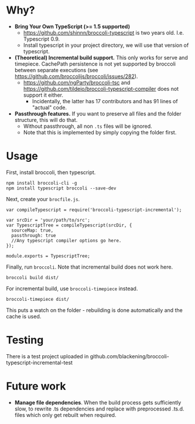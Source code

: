 # Why?
* **Bring Your Own TypeScript (>= 1.5 supported)**
  * https://github.com/shinnn/broccoli-typescript is two years old. I.e. Typescript 0.9.  
  * Install typescript in your project directory, we will use that version of typescript.
* **(Theoretical) Incremental build support.** This only works for serve and timepiece. CachePath persistence is not yet supported by broccoli between separate executions (see https://github.com/broccolijs/broccoli/issues/282).   
  * https://github.com/ngParty/broccoli-tsc and https://github.com/tildeio/broccoli-typescript-compiler does not support it either.
    * Incidentally, the latter has 17 contributors and has 91 lines of "actual" code.
* **Passthrough features.** If you want to preserve all files and the folder structure, this will do that.
  * Without passthrough, all non `.ts` files will be ignored.
  * Note that this is implemented by simply copying the folder first.

# Usage
First, install broccoli, then typescript.

    npm install broccoli-cli -g
    npm install typescript broccoli --save-dev

Next, create your `brocfile.js`.

    var compileTypescript = require('broccoli-typescript-incremental');

    var srcDir = 'your/path/to/src';
    var TypescriptTree = compileTypescript(srcDir, {
      sourceMap: true,
      passthrough: true
      //Any typescript compiler options go here.
    });

    module.exports = TypescriptTree;
Finally, run `broccoli`. Note that incremental build does not work here.

    broccoli build dist/

For incremental build, use `broccoli-timepiece` instead.

    broccoli-timepiece dist/

This puts a watch on the folder - rebuilding is done automatically and the cache is used.

# Testing
There is a test project uploaded in github.com/blackening/broccoli-typescript-incremental-test


# Future work

*  **Manage file dependencies**.
When the build process gets sufficiently slow, to rewrite .ts dependencies and replace with preprocessed .ts.d. files which only get rebuilt when required.
